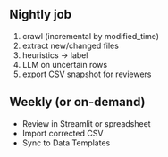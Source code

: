 ## Nightly job
1) crawl (incremental by modified_time)
2) extract new/changed files
3) heuristics → label
4) LLM on uncertain rows
5) export CSV snapshot for reviewers

## Weekly (or on-demand)
- Review in Streamlit or spreadsheet
- Import corrected CSV
- Sync to Data Templates
